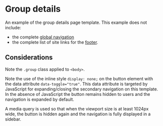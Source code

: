 # Group details

An example of the group details page template. This example does not include:

- the complete [global navigation](../components/navigation.md)
- the complete list of site links for the [footer](../components/footer.md).

<example title="Group details page" src="example-pages/group-details.html.twig" standalone />

## Considerations

Note the `.group` class applied to `<body>`.

Note the use of the inline style `display: none;` on the button element with the data attribute `data-toggle="true"`. This data attribute is targeted by JavaScript for expanding/closing the secondary navigation on this template. In the absence of JavaScript the button remains hidden to users and the navigation is expanded by default. 

A media query is used so that when the viewport size is at least 1024px wide, the button is hidden again and the navigation is fully displayed in a sidebar.